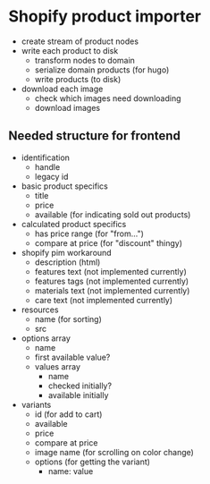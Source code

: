 # Shopify product importer

- create stream of product nodes
- write each product to disk
  - transform nodes to domain
  - serialize domain products (for hugo)
  - write products (to disk)
- download each image
  - check which images need downloading
  - download images

## Needed structure for frontend

- identification
  - handle
  - legacy id
- basic product specifics
  - title
  - price
  - available (for indicating sold out products)
- calculated product specifics
  - has price range (for "from...")
  - compare at price (for "discount" thingy)
- shopify pim workaround
  - description (html)
  - features text (not implemented currently)
  - features tags (not implemented currently)
  - materials text (not implemented currently)
  - care text (not implemented currently)
- resources
  - name (for sorting)
  - src
- options array
  - name
  - first available value?
  - values array
    - name
    - checked initially?
    - available initially
- variants
  - id (for add to cart)
  - available
  - price
  - compare at price
  - image name (for scrolling on color change)
  - options (for getting the variant)
    - name: value